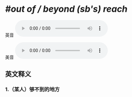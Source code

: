 # ***\#out of / beyond (sb's) reach*** 
英音
<audio src="./media/out of sb's reach   beyond sb's reach 1_AAC.aac" controls="controls"></audio>

美音
<audio src="./media/out of sb's reach   beyond sb's reach2_AAC.aac" controls="controls"></audio>



  

英文释义
---
### 1.**（某人）够不到的地方**  


